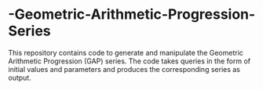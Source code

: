 # -Geometric-Arithmetic-Progression-Series
 This repository contains code to generate and manipulate the Geometric Arithmetic Progression (GAP) series. The code takes queries in the form of initial values and parameters and produces the corresponding series as output.
